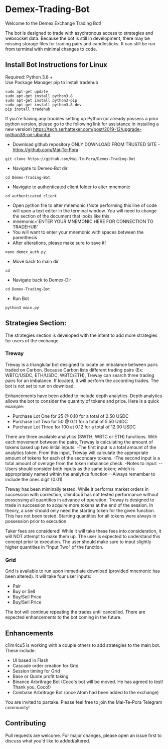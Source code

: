 # Demex-Trading-Bot

Welcome to the Demex Exchange Trading Bot!

The bot is designed to trade with asychronous access to strategies and websocket data. Because the bot is still in development, there may be missing storage files for trading pairs and candlesticks.  It can still be run from terminal with minimal changes to code.

## Install Bot Instructions for Linux
Required: Python 3.8 + <br>
Use Package Manager pip to install tradehub
```
sudo apt-get update 
sudo apt-get install python3.8
sudo apt-get install python3-pip
sudo apt-get install python3.8-dev
pip install tradehub
```

If you're having any troubles setting up Python (or already possess a prior python version, please go to the following link for assistance in installing a new version)
https://tech.serhatteker.com/post/2019-12/upgrade-python38-on-ubuntu/


- Download github repository
ONLY DOWNLOAD FROM TRUSTED SITE - https://github.com/Mai-Te-Pora
```
git clone https://github.com/Mai-Te-Pora/Demex-Trading-Bot
```

- Navigate to Demex-Bot dir
```
cd Demex-Trading-Bot
```

- Navigate to authenticated client folder to alter mnemonic
```
cd authenticated_client
```

- Open python file to alter mnemonic (Note performing this line of code will open a text editor in the terminal window. You will need to change the section of the document that looks like this:
 - mnemonic='ENTER YOUR MNEMONIC HERE FOR CONNECTION TO TRADEHUB'
 - You will want to enter your mnemonic with spaces between the parenthesis
 - After alterations, please make sure to save it!<br>
```
nano demex_auth.py
```

- Move back to main dir
```
cd
```
- Navigate back to Demex-Dir
```
cd Demex-Trading-Bot
```

- Run Bot
```
python3 main.py
```

## Strategies Section:
The strategies section is developed with the intent to add more strategies for users of the exchange.<br>

### Treway
Treway is a trianglular bot designed to locate an imbalance between pairs traded on Carbon. Because Carbon lists different trading pairs (Ex: WBTC/USDC, ETH/USDC, WBTC/ETH), Treway can search three trading pairs for an imbalance. If located, it will perform the according trades. The bot is not set to run on download. 

Enhancements have been added to include depth analytics. Depth analytics allows the bot to consider the quantity of tokens and price. Here is a quick example:

- Purchase Lot One for 25 @ 0.10 for a total of 2.50 USDC
- Purchase Lot Two for 50 @ 0.11 for a total of 5.50 USDC
- Purchase Lot Three for 100 at 0.12 for a total of 12.00 USDC

There are three available analytics (SWTH, WBTC or ETH) functions. With each movement between the pairs, Treway is calculating the amount of tokens based up two initial inputs. 
-The first input is a total amount of the analytics token. From this input, Treway will calculate the appropriate amount of tokens for each of the secondary tokens.
-The second input is a total amount of overage from the token imbalance check. 
-Notes to input:
--Users should consider both inputs as the same token; which is appropriately named within the analytics function
--Always remember to include the ones digit (0.01)

Treway has been miminally tested. While it performs market orders in succession with correction, c1im4cu5 has not tested performance without possessing all quantities in advance of operation. Treway is designed to trade in succession to acquire more tokens at the end of the session. In theory, a user should only need the starting token for the given function. This has not been tested. Starting quantities for all tokens were always in possession prior to execution.

Taker fees are considered! While it will take these fees into consideration, it will NOT attempt to make them up. The user is expected to understand this concept prior to execution. The user should make sure to input slightly higher quantities in "Input Two" of the function.


### Grid
Grid is available to run upon immediate download (provided mnemonic has been altered). It will take four user inputs:
- Pair
- Buy or Sell
- Buy/Sell Price
- Buy/Sell Price

The bot will continue repeating the trades until cancelled. There are expected enhancements to the bot coming in the future.

## Enhancements
c1im4cu5 is working with a couple others to add strategies to the main bot. These include:
- UI based in Flash
- Cascade order creation for Grid
- Session timing for Grid
- Base or Quote profit taking
- Binance Arbritrage Bot (Coco's bot will be moved. He has agreed to test! Thank you, Coco!)
- Coinbase Arbritrage Bot (once Atom had been added to the exchange)

You are invited to partake. Please feel free to join the Mai-Te-Pora Telegram community!

## Contributing
Pull requests are welcome. For major changes, please open an issue first to discuss what you'd like to added/altered.
